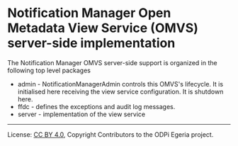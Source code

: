 <!-- SPDX-License-Identifier: CC-BY-4.0 -->
<!-- Copyright Contributors to the ODPi Egeria project. -->

# Notification Manager Open Metadata View Service (OMVS) server-side implementation

The Notification Manager OMVS server-side support is organized in the following top level packages 

* admin -  NotificationManagerAdmin controls this OMVS's lifecycle. It is initialised here receiving the view service configuration. It is shutdown here.
* ffdc - defines the exceptions and audit log messages.
* server - implementation of the view service

----
License: [CC BY 4.0](https://creativecommons.org/licenses/by/4.0/),
Copyright Contributors to the ODPi Egeria project.